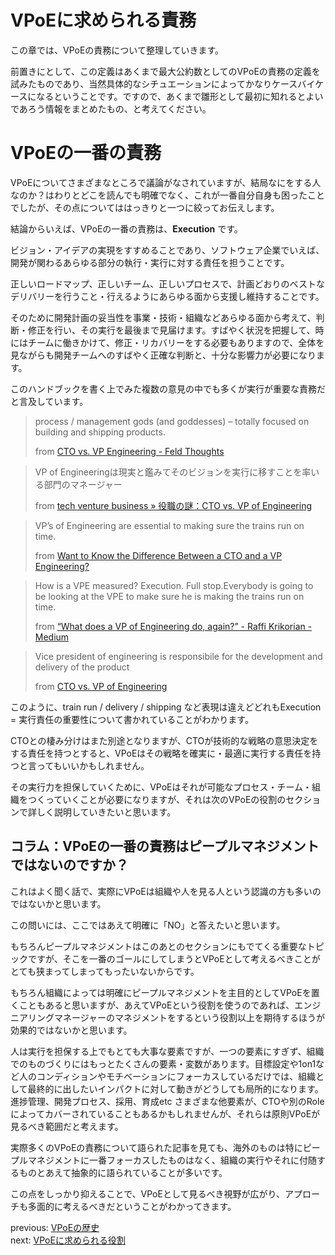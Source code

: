 # VPoEに求められる責務

この章では、VPoEの責務について整理していきます。

前置きにとして、この定義はあくまで最大公約数としてのVPoEの責務の定義を試みたものであり、当然具体的なシチュエーションによってかなりケースバイケースになるということです。ですので、あくまで雛形として最初に知れるとよいであろう情報をまとめたもの、と考えてください。

# VPoEの一番の責務

VPoEについてさまざまなところで議論がなされていますが、結局なにをする人なのか？はわりとどこを読んでも明確でなく、これが一番自分自身も困ったことでしたが、その点についてははっきりと一つに絞ってお伝えします。

結論からいえば、VPoEの一番の責務は、**Execution** です。

ビジョン・アイデアの実現をすすめることであり、ソフトウェア企業でいえば、開発が関わるあらゆる部分の執行・実行に対する責任を担うことです。

正しいロードマップ、正しいチーム、正しいプロセスで、計画どおりのベストなデリバリーを行うこと・行えるようにあらゆる面から支援し維持することです。

そのために開発計画の妥当性を事業・技術・組織などあらゆる面から考えて、判断・修正を行い、その実行を最後まで見届けます。すばやく状況を把握して、時にはチームに働きかけて、修正・リカバリーをする必要もありますので、全体を見ながらも開発チームへのすばやく正確な判断と、十分な影響力が必要になります。

このハンドブックを書く上でみた複数の意見の中でも多くが実行が重要な責務だと言及しています。
 >process / management gods (and goddesses) – totally focused on building and shipping products.
 >
 >from [CTO vs. VP Engineering - Feld Thoughts](https://www.feld.com/archives/2007/10/cto-vs-vp-engineering.html)

 > VP of Engineeringは現実と鑑みてそのビジョンを実行に移すことを率いる部門のマネージャー
 >
 >from [tech venture business » 役職の謎：CTO vs. VP of Engineering](http://www.techventurebusiness.com/archives/116)

 >VP’s of Engineering are essential to making sure the trains run on time.
 >
 >from [Want to Know the Difference Between a CTO and a VP Engineering?](https://bothsidesofthetable.com/want-to-know-the-difference-between-a-cto-and-a-vp-engineering-4fc3750c596b)

>How is a VPE measured?
> Execution. Full stop.Everybody is going to be looking at the VPE to make sure he is making the trains run on time.
>
>from [“What does a VP of Engineering do, again?” - Raffi Krikorian - Medium](https://medium.com/@raffi/what-does-a-vp-of-engineering-do-again-553817fbbf2a)

 >Vice president of engineering is responsibile for the development and delivery of the product
 >
 >from [CTO vs. VP of Engineering](https://www.slideshare.net/bcantrill/cto-vs-vp-of-engineering/4-CTO_The_CTO_is_the)

このように、train run / delivery / shipping など表現は違えどどれもExecution = 実行責任の重要性について書かれていることがわかります。

CTOとの棲み分けはまた別途となりますが、CTOが技術的な戦略の意思決定をする責任を持つとすると、VPoEはその戦略を確実に・最適に実行する責任を持つと言ってもいいかもしれません。

その実行力を担保していくために、VPoEはそれが可能なプロセス・チーム・組織をつくっていくことが必要になりますが、それは次のVPoEの役割のセクションで詳しく説明していきたいと思います。



## コラム：VPoEの一番の責務はピープルマネジメントではないのですか？

これはよく聞く話で、実際にVPoEは組織や人を見る人という認識の方も多いのではないかと思います。

この問いには、ここではあえて明確に「NO」と答えたいと思います。

もちろんピープルマネジメントはこのあとのセクションにもでてくる重要なトピックですが、そこを一番のゴールにしてしまうとVPoEとして考えるべきことがとても狭まってしまってもったいないからです。

もちろん組織によっては明確にピープルマネジメントを主目的としてVPoEを置くこともあると思いますが、あえてVPoEという役割を使うのであれば、エンジニアリングマネージャーのマネジメントをするという役割以上を期待するほうが効果的ではないかと思います。

人は実行を担保する上でもとても大事な要素ですが、一つの要素にすぎず、組織でのものづくりにはもっとたくさんの要素・変数があります。目標設定や1on1など人のコンディションやモチベーションにフォーカスしているだけでは、組織として最終的に出したいインパクトに対して動きがどうしても局所的になります。進捗管理、開発プロセス、採用、育成etc さまざまな他要素が、CTOや別のRoleによってカバーされていることもあるかもしれませんが、それらは原則VPoEが見るべき範囲だと考えます。

実際多くのVPoEの責務について語られた記事を見ても、海外のものは特にピープルマネジメントに一番フォーカスしたものはなく、組織の実行やそれに付随するものとあえて抽象的に語られていることが多いです。

この点をしっかり抑えることで、VPoEとして見るべき視野が広がり、アプローチも多面的に考えるべきだということがわかってきます。


previous: [VPoEの歴史](https://github.com/takayukishmz/VPoE-handbook/blob/master/responsibilities-of-vpoe-ja.md) <br>
next: [VPoEに求められる役割](https://github.com/takayukishmz/VPoE-handbook/blob/master/roles-requred-for-vpoe-ja.md)
